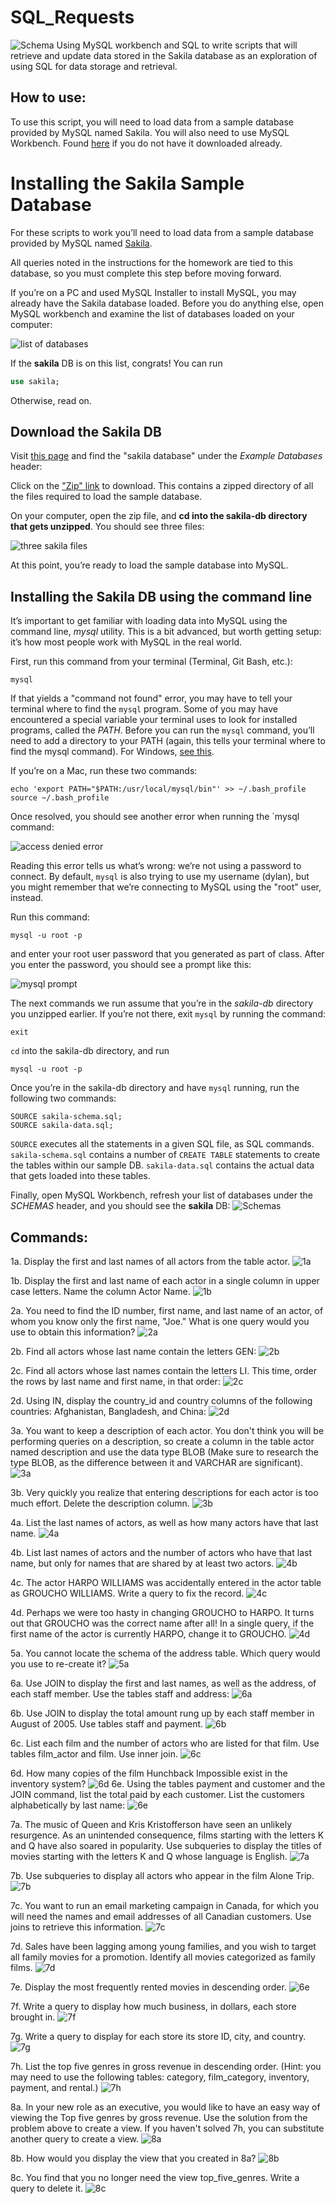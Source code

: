 # SQL_Requests
![Schema](https://github.com/SamLingle/SQL_Sakila_Requests/blob/master/Sakila%20requests%20Images/sakila_schema.svg)
Using MySQL workbench and SQL to write scripts that will retrieve and update data stored in the Sakila database as an exploration of using SQL for data storage and retrieval. 

## How to use:
To use this script, you will need to load data from a sample database provided by MySQL named Sakila. You will also need to use MySQL Workbench. Found [here](https://dev.mysql.com/downloads/workbench/) if you do not have it downloaded already.

# Installing the Sakila Sample Database

For these scripts to work you’ll need to load data from a sample database provided by MySQL named [Sakila](https://dev.mysql.com/doc/sakila/en/sakila-installation.html).

All queries noted in the instructions for the homework are tied to this database, so you must complete this step before moving forward.

If you’re on a PC and used MySQL Installer to install MySQL, you may already have the Sakila database loaded. Before you do anything else, open MySQL workbench and examine the list of databases loaded on your computer:

![list of databases](https://github.com/SamLingle/SQL_Sakila_Requests/blob/master/Sakila%20requests%20Images/All_Schemas.png)

If the **sakila** DB is on this list, congrats! You can run

```sql
use sakila;
```

Otherwise, read on.

## Download the Sakila DB

Visit [this page](https://dev.mysql.com/doc/index-other.html) and find the "sakila database" under the _Example Databases_ header:

Click on the ["Zip" link](http://downloads.mysql.com/docs/sakila-db.zip) to download. This contains a zipped directory of all the files required to load the sample database.

On your computer, open the zip file, and **cd into the sakila-db directory that gets unzipped**. You should see three files:

![three sakila files](https://github.com/SamLingle/SQL_Sakila_Requests/blob/master/Sakila%20requests%20Images/three_files.png)

At this point, you’re ready to load the sample database into MySQL.

## Installing the Sakila DB using the command line

It’s important to get familiar with loading data into MySQL using the command line, _mysql_ utility. This is a bit advanced, but worth getting setup: it’s how most people work with MySQL in the real world.

First, run this command from your terminal (Terminal, Git Bash, etc.):

```
mysql
```

If that yields a "command not found" error, you may have to tell your terminal where to find the `mysql` program. Some of you may have encountered a special variable your terminal uses to look for installed programs, called the _PATH_. Before you can run the `mysql` command, you’ll need to add a directory to your PATH (again, this tells your terminal where to find the mysql command). For Windows, [see this](https://dev.mysql.com/doc/mysql-windows-excerpt/5.7/en/mysql-installation-windows-path.html).

If you’re on a Mac, run these two commands:

```
echo 'export PATH="$PATH:/usr/local/mysql/bin"' >> ~/.bash_profile
source ~/.bash_profile
```

Once resolved, you should see another error when running the \`mysql command:

![access denied error](https://github.com/SamLingle/SQL_Sakila_Requests/blob/master/Sakila%20requests%20Images/Once_resolved.png)

Reading this error tells us what’s wrong: we’re not using a password to connect. By default, `mysql` is also trying to use my username (dylan), but you might remember that we’re connecting to MySQL using the "root" user, instead.

Run this command:

```
mysql -u root -p
```

and enter your root user password that you generated as part of class. After you enter the password, you should see a prompt like this:

![mysql prompt](https://github.com/SamLingle/SQL_Sakila_Requests/blob/master/Sakila%20requests%20Images/prompt.png)

The next commands we run assume that you’re in the _sakila-db_ directory you unzipped earlier. If you’re not there, exit `mysql` by running the command:

```
exit
```

`cd` into the sakila-db directory, and run

```
mysql -u root -p
```

Once you’re in the sakila-db directory and have `mysql` running, run the following two commands:

```
SOURCE sakila-schema.sql;
SOURCE sakila-data.sql;
```

`SOURCE` executes all the statements in a given SQL file, as SQL commands. `sakila-schema.sql` contains a number of `CREATE TABLE` statements to create the tables within our sample DB. `sakila-data.sql` contains the actual data that gets loaded into these tables.

Finally, open MySQL Workbench, refresh your list of databases under the _SCHEMAS_ header, and you should see the **sakila** DB:
![Schemas](https://github.com/SamLingle/SQL_Sakila_Requests/blob/master/Sakila%20requests%20Images/Schemas-w:sakila.png)

## Commands:
1a. Display the first and last names of all actors from the table actor.
![1a](https://github.com/SamLingle/SQL_Sakila_Requests/blob/master/Sakila%20requests%20Images/1a.png)

1b. Display the first and last name of each actor in a single column in upper case letters. Name the column Actor Name.
![1b](https://github.com/SamLingle/SQL_Sakila_Requests/blob/master/Sakila%20requests%20Images/1b.png)


2a. You need to find the ID number, first name, and last name of an actor, of whom you know only the first name, "Joe." What is one query would you use to obtain this information?
![2a](https://github.com/SamLingle/SQL_Sakila_Requests/blob/master/Sakila%20requests%20Images/2a.png)

2b. Find all actors whose last name contain the letters GEN:
![2b](https://github.com/SamLingle/SQL_Sakila_Requests/blob/master/Sakila%20requests%20Images/2b.png)

2c. Find all actors whose last names contain the letters LI. This time, order the rows by last name and first name, in that order:
![2c](https://github.com/SamLingle/SQL_Sakila_Requests/blob/master/Sakila%20requests%20Images/2c.png)

2d. Using IN, display the country_id and country columns of the following countries: Afghanistan, Bangladesh, and China:
![2d](https://github.com/SamLingle/SQL_Sakila_Requests/blob/master/Sakila%20requests%20Images/2d.png)



3a. You want to keep a description of each actor. You don't think you will be performing queries on a description, so create a column in the table actor named description and use the data type BLOB (Make sure to research the type BLOB, as the difference between it and VARCHAR are significant).
![3a](https://github.com/SamLingle/SQL_Sakila_Requests/blob/master/Sakila%20requests%20Images/3a.png)

3b. Very quickly you realize that entering descriptions for each actor is too much effort. Delete the description column.
![3b](https://github.com/SamLingle/SQL_Sakila_Requests/blob/master/Sakila%20requests%20Images/3b.png)



4a. List the last names of actors, as well as how many actors have that last name.
![4a](https://github.com/SamLingle/SQL_Sakila_Requests/blob/master/Sakila%20requests%20Images/4a.png)

4b. List last names of actors and the number of actors who have that last name, but only for names that are shared by at least two actors.
![4b](https://github.com/SamLingle/SQL_Sakila_Requests/blob/master/Sakila%20requests%20Images/4b.png)

4c. The actor HARPO WILLIAMS was accidentally entered in the actor table as GROUCHO WILLIAMS. Write a query to fix the record.
![4c](https://github.com/SamLingle/SQL_Sakila_Requests/blob/master/Sakila%20requests%20Images/4c.png)

4d. Perhaps we were too hasty in changing GROUCHO to HARPO. It turns out that GROUCHO was the correct name after all! In a single query, if the first name of the actor is currently HARPO, change it to GROUCHO.
![4d](https://github.com/SamLingle/SQL_Sakila_Requests/blob/master/Sakila%20requests%20Images/4d.png)



5a. You cannot locate the schema of the address table. Which query would you use to re-create it?
![5a](https://github.com/SamLingle/SQL_Sakila_Requests/blob/master/Sakila%20requests%20Images/5a.png)



6a. Use JOIN to display the first and last names, as well as the address, of each staff member. Use the tables staff and address:
![6a](https://github.com/SamLingle/SQL_Sakila_Requests/blob/master/Sakila%20requests%20Images/6a.png)

6b. Use JOIN to display the total amount rung up by each staff member in August of 2005. Use tables staff and payment.
![6b](https://github.com/SamLingle/SQL_Sakila_Requests/blob/master/Sakila%20requests%20Images/6b.png)

6c. List each film and the number of actors who are listed for that film. Use tables film_actor and film. Use inner join.
![6c](https://github.com/SamLingle/SQL_Sakila_Requests/blob/master/Sakila%20requests%20Images/6c.png)

6d. How many copies of the film Hunchback Impossible exist in the inventory system?
![6d](https://github.com/SamLingle/SQL_Sakila_Requests/blob/master/Sakila%20requests%20Images/6d.png)
6e. Using the tables payment and customer and the JOIN command, list the total paid by each customer. List the customers alphabetically by last name:
![6e](https://github.com/SamLingle/SQL_Sakila_Requests/blob/master/Sakila%20requests%20Images/6e.png)


7a. The music of Queen and Kris Kristofferson have seen an unlikely resurgence. As an unintended consequence, films starting with the letters K and Q have also soared in popularity. Use subqueries to display the titles of movies starting with the letters K and Q whose language is English.
![7a](https://github.com/SamLingle/SQL_Sakila_Requests/blob/master/Sakila%20requests%20Images/7a.png)

7b. Use subqueries to display all actors who appear in the film Alone Trip.
![7b](https://github.com/SamLingle/SQL_Sakila_Requests/blob/master/Sakila%20requests%20Images/7b.png)

7c. You want to run an email marketing campaign in Canada, for which you will need the names and email addresses of all Canadian customers. Use joins to retrieve this information.
![7c](https://github.com/SamLingle/SQL_Sakila_Requests/blob/master/Sakila%20requests%20Images/7c.png)

7d. Sales have been lagging among young families, and you wish to target all family movies for a promotion. Identify all movies categorized as family films.
![7d](https://github.com/SamLingle/SQL_Sakila_Requests/blob/master/Sakila%20requests%20Images/7d.png)

7e. Display the most frequently rented movies in descending order.
![6e](https://github.com/SamLingle/SQL_Sakila_Requests/blob/master/Sakila%20requests%20Images/6e.png)

7f. Write a query to display how much business, in dollars, each store brought in.
![7f](https://github.com/SamLingle/SQL_Sakila_Requests/blob/master/Sakila%20requests%20Images/7f.png)

7g. Write a query to display for each store its store ID, city, and country.
![7g](https://github.com/SamLingle/SQL_Sakila_Requests/blob/master/Sakila%20requests%20Images/7g.png)

7h. List the top five genres in gross revenue in descending order. (Hint: you may need to use the following tables: category, film_category, inventory, payment, and rental.)
![7h](https://github.com/SamLingle/SQL_Sakila_Requests/blob/master/Sakila%20requests%20Images/7h.png)



8a. In your new role as an executive, you would like to have an easy way of viewing the Top five genres by gross revenue. Use the solution from the problem above to create a view. If you haven't solved 7h, you can substitute another query to create a view.
![8a](https://github.com/SamLingle/SQL_Sakila_Requests/blob/master/Sakila%20requests%20Images/8a.png)

8b. How would you display the view that you created in 8a?
![8b](https://github.com/SamLingle/SQL_Sakila_Requests/blob/master/Sakila%20requests%20Images/8b.png)

8c. You find that you no longer need the view top_five_genres. Write a query to delete it.
![8c](https://github.com/SamLingle/SQL_Sakila_Requests/blob/master/Sakila%20requests%20Images/8c.png)
